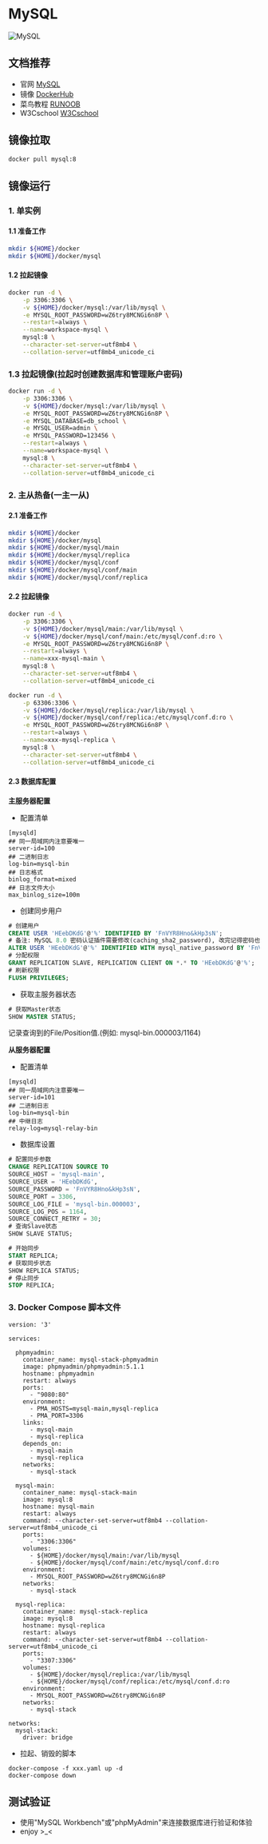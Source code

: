 # MySQL
![MySQL](https://d1q6f0aelx0por.cloudfront.net/product-logos/library-mysql-logo.png)

## 文档推荐
* 官网 [MySQL](https://www.mysql.com/)
* 镜像 [DockerHub](https://hub.docker.com/_/mysql)
* 菜鸟教程 [RUNOOB](https://www.runoob.com/mysql/mysql-tutorial.html)
* W3Cschool [W3Cschool](https://www.w3cschool.cn/mysql/)

## 镜像拉取

``` bash
docker pull mysql:8
```

## 镜像运行

### 1. 单实例

#### 1.1 准备工作

``` bash
mkdir ${HOME}/docker
mkdir ${HOME}/docker/mysql
```

#### 1.2 拉起镜像

``` bash
docker run -d \
    -p 3306:3306 \
    -v ${HOME}/docker/mysql:/var/lib/mysql \
    -e MYSQL_ROOT_PASSWORD=wZ6try8MCNGi6n8P \
    --restart=always \
    --name=workspace-mysql \
    mysql:8 \
    --character-set-server=utf8mb4 \
    --collation-server=utf8mb4_unicode_ci
```

### 1.3 拉起镜像(拉起时创建数据库和管理账户密码)

``` bash
docker run -d \
    -p 3306:3306 \
    -v ${HOME}/docker/mysql:/var/lib/mysql \
    -e MYSQL_ROOT_PASSWORD=wZ6try8MCNGi6n8P \
    -e MYSQL_DATABASE=db_school \
    -e MYSQL_USER=admin \
    -e MYSQL_PASSWORD=123456 \
    --restart=always \
    --name=workspace-mysql \
    mysql:8 \
    --character-set-server=utf8mb4 \
    --collation-server=utf8mb4_unicode_ci
```

### 2. 主从热备(一主一从)

#### 2.1 准备工作

``` bash
mkdir ${HOME}/docker
mkdir ${HOME}/docker/mysql
mkdir ${HOME}/docker/mysql/main
mkdir ${HOME}/docker/mysql/replica
mkdir ${HOME}/docker/mysql/conf
mkdir ${HOME}/docker/mysql/conf/main
mkdir ${HOME}/docker/mysql/conf/replica
```

#### 2.2 拉起镜像

``` bash
docker run -d \
    -p 3306:3306 \
    -v ${HOME}/docker/mysql/main:/var/lib/mysql \
    -v ${HOME}/docker/mysql/conf/main:/etc/mysql/conf.d:ro \
    -e MYSQL_ROOT_PASSWORD=wZ6try8MCNGi6n8P \
    --restart=always \
    --name=xxx-mysql-main \
    mysql:8 \
    --character-set-server=utf8mb4 \
    --collation-server=utf8mb4_unicode_ci
```

``` bash
docker run -d \
    -p 63306:3306 \
    -v ${HOME}/docker/mysql/replica:/var/lib/mysql \
    -v ${HOME}/docker/mysql/conf/replica:/etc/mysql/conf.d:ro \
    -e MYSQL_ROOT_PASSWORD=wZ6try8MCNGi6n8P \
    --restart=always \
    --name=xxx-mysql-replica \
    mysql:8 \
    --character-set-server=utf8mb4 \
    --collation-server=utf8mb4_unicode_ci
```

#### 2.3 数据库配置

**主服务器配置**

- 配置清单

``` text
[mysqld]
## 同一局域网内注意要唯一
server-id=100
## 二进制日志
log-bin=mysql-bin
## 日志格式
binlog_format=mixed
## 日志文件大小
max_binlog_size=100m
```

- 创建同步用户

``` sql
# 创建用户
CREATE USER 'HEebDKdG'@'%' IDENTIFIED BY 'FnVYR8Hno&kHp3sN';
# 备注: MySQL 8.0 密码认证插件需要修改(caching_sha2_password), 改完记得密码也改一下. 或者手动创建这个用户.
ALTER USER 'HEebDKdG'@'%' IDENTIFIED WITH mysql_native_password BY 'FnVYR8Hno&kHp3sN';
# 分配权限
GRANT REPLICATION SLAVE, REPLICATION CLIENT ON *.* TO 'HEebDKdG'@'%';
# 刷新权限
FLUSH PRIVILEGES;
```

- 获取主服务器状态

``` sql
# 获取Master状态
SHOW MASTER STATUS;
```

记录查询到的File/Position值.(例如: mysql-bin.000003/1164)

**从服务器配置**

- 配置清单

``` text
[mysqld]
## 同一局域网内注意要唯一
server-id=101
## 二进制日志
log-bin=mysql-bin
## 中继日志
relay-log=mysql-relay-bin
```

- 数据库设置

``` sql
# 配置同步参数
CHANGE REPLICATION SOURCE TO 
SOURCE_HOST = 'mysql-main',
SOURCE_USER = 'HEebDKdG',
SOURCE_PASSWORD = 'FnVYR8Hno&kHp3sN',
SOURCE_PORT = 3306,
SOURCE_LOG_FILE = 'mysql-bin.000003',
SOURCE_LOG_POS = 1164,
SOURCE_CONNECT_RETRY = 30;
# 查询Slave状态
SHOW SLAVE STATUS;

# 开始同步
START REPLICA;
# 获取同步状态
SHOW REPLICA STATUS;
# 停止同步
STOP REPLICA;
```

### 3. Docker Compose 脚本文件

``` docker-compose
version: '3'

services:

  phpmyadmin:
    container_name: mysql-stack-phpmyadmin
    image: phpmyadmin/phpmyadmin:5.1.1
    hostname: phpmyadmin
    restart: always
    ports:
      - "9080:80"
    environment:
      - PMA_HOSTS=mysql-main,mysql-replica
      - PMA_PORT=3306
    links:
      - mysql-main
      - mysql-replica
    depends_on:
      - mysql-main
      - mysql-replica
    networks:
      - mysql-stack

  mysql-main:
    container_name: mysql-stack-main
    image: mysql:8
    hostname: mysql-main
    restart: always
    command: --character-set-server=utf8mb4 --collation-server=utf8mb4_unicode_ci
    ports:
      - "3306:3306"
    volumes:
      - ${HOME}/docker/mysql/main:/var/lib/mysql
      - ${HOME}/docker/mysql/conf/main:/etc/mysql/conf.d:ro
    environment:
      - MYSQL_ROOT_PASSWORD=wZ6try8MCNGi6n8P
    networks:
      - mysql-stack

  mysql-replica:
    container_name: mysql-stack-replica
    image: mysql:8
    hostname: mysql-replica
    restart: always
    command: --character-set-server=utf8mb4 --collation-server=utf8mb4_unicode_ci
    ports:
      - "3307:3306"
    volumes:
      - ${HOME}/docker/mysql/replica:/var/lib/mysql
      - ${HOME}/docker/mysql/conf/replica:/etc/mysql/conf.d:ro
    environment:
      - MYSQL_ROOT_PASSWORD=wZ6try8MCNGi6n8P
    networks:
      - mysql-stack

networks:
  mysql-stack:
    driver: bridge
```

- 拉起、销毁的脚本

``` shell
docker-compose -f xxx.yaml up -d
docker-compose down
```


## 测试验证

* 使用"MySQL Workbench"或"phpMyAdmin"来连接数据库进行验证和体验
* enjoy >_<
